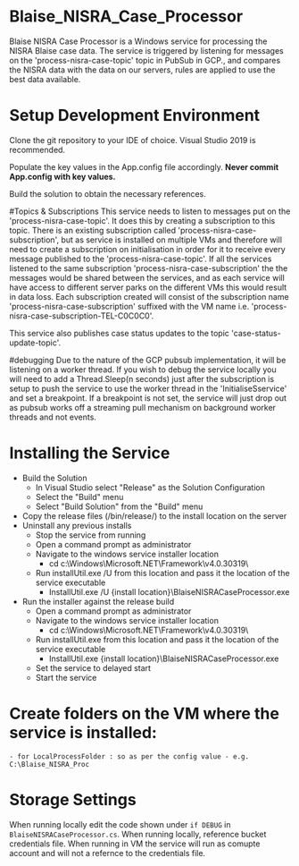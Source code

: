 # Blaise_NISRA_Case_Processor

Blaise NISRA Case Processor is a Windows service for processing the NISRA Blaise case data. The service is triggered by listening for messages on 
the 'process-nisra-case-topic' topic in PubSub in GCP., and compares the NISRA data with the data on our servers, rules are applied to use the best data available.

# Setup Development Environment

Clone the git repository to your IDE of choice. Visual Studio 2019 is recommended.

Populate the key values in the App.config file accordingly. **Never commit App.config with key values.**

Build the solution to obtain the necessary references.

#Topics & Subscriptions
This service needs to listen to messages put on the 'process-nisra-case-topic'. It does this by creating a subscription to this topic. There is an existing subscription called 'process-nisra-case-subscription', but as service is installed on multiple VMs and therefore will need to create a subscription 
on initialisation in order for it to receive every message published to the 'process-nisra-case-topic'. If all the services listened to the same subscription 'process-nisra-case-subscription' the the messages would be shared between the services,
and as each service will have access to different server parks on the different VMs this would result in data loss. Each subscription created will consist of the subscription name 'process-nisra-case-subscription' suffixed with the VM name 
i.e. 'process-nisra-case-subscription-TEL-C0C0C0'.

This service also publishes case status updates to the topic 'case-status-update-topic'.

#debugging
Due to the nature of the GCP pubsub implementation, it will be listening on a worker thread. If you wish to debug the service locally you will
need to add a Thread.Sleep(n seconds) just after the subscription is setup to push the service to use the worker thread in the 'InitialiseSservice' and set a breakpoint. If a breakpoint is not set,
the service will just drop out as pubsub works off a streaming pull mechanism on background worker threads and not events.


# Installing the Service

  - Build the Solution
    - In Visual Studio select "Release" as the Solution Configuration
    - Select the "Build" menu
    - Select "Build Solution" from the "Build" menu
  - Copy the release files (/bin/release/) to the install location on the server
  - Uninstall any previous installs
    - Stop the service from running
    - Open a command prompt as administrator
    - Navigate to the windows service installer location
      - cd c:\Windows\Microsoft.NET\Framework\v4.0.30319\
    - Run installUtil.exe /U from this location and pass it the location of the service executable
      - InstallUtil.exe /U {install location}\BlaiseNISRACaseProcessor.exe
  - Run the installer against the release build
    - Open a command prompt as administrator
    - Navigate to the windows service installer location
      - cd c:\Windows\Microsoft.NET\Framework\v4.0.30319\
    - Run installUtil.exe from this location and pass it the location of the service executable
      - InstallUtil.exe {install location}\BlaiseNISRACaseProcessor.exe
    - Set the service to delayed start
    - Start the service

# Create folders on the VM where the service is installed:

    - for LocalProcessFolder : so as per the config value - e.g. C:\Blaise_NISRA_Proc

# Storage Settings

When running locally edit the code shown under `if DEBUG` in `BlaiseNISRACaseProcessor.cs`. When running locally, reference bucket credentials file. When running in VM the service will run as comupte account and will not a refernce to the credentials file.
  
    
    

